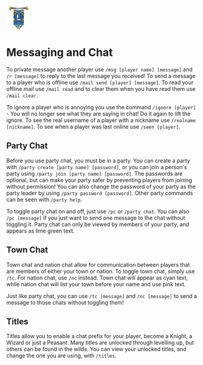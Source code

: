 ![ribbon](L-ribbon.png) 

# Messaging and Chat

To private message another player use `/msg [player name] [message]` and `/r [message]` to reply to the last message you received!
To send a message to a player who is offline use `/mail send [player] [message]`.
To read your offline mail use `/mail read` and to clear them when you have read them use `/mail clear`.

To ignore a player who is annoying you use the command `/ignore [player]` - You will no longer see what they are saying in chat! Do it again to lift the ignore.
To see the real username of a player with a nickname use `/realname [nickname]`.
To see when a player was last online use `/seen [player]`.

## Party Chat
Before you use party chat, you must be in a party. You can create a party with `/party create [party name] [password]`, or you can join a person's party using `/party join [party name] [password]`. The passwords are optional, but can make your party safer by preventing players from joining without permission! You can also change the password of your party as the party leader by using `/party password [password]`. Other party commands can be seen with `/party help`.

To toggle party chat on and off, just use `/pc` or `/party chat`. You can also `/pc [message]` if you just want to send one message to the chat without toggling it. Party chat can only be viewed by members of your party, and appears as lime green text.

## Town Chat
Town chat and nation chat allow for communication between players that are members of either your town or nation. To toggle town chat, simply use `/tc`. For nation chat, use `/nc` instead. Town chat will appear as cyan text, while nation chat will list your town before your name and use pink text. 

Just like party chat, you can use `/tc [message]` and `/nc [message]` to send a message to those chats without toggling them!

## Titles
Titles allow you to enable a chat prefix for your player, become a Knight, a Wizard or just a Peasant.
Many titles are unlocked through levelling up, but others can be found in the wilds.
You can view your unlocked titles, and change the one you are using, with `/titles`.

